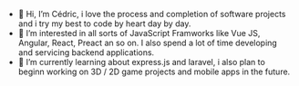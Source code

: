 - 👋 Hi, I’m Cédric, i love the process and completion of software projects and i try my best to code by heart day by day.
- 👀 I’m interested in all sorts of JavaScript Framworks like Vue JS, Angular, React, Preact an so on. I also spend a lot of time developing and servicing backend applications.
- 🌱 I’m currently learning about express.js and laravel, i also plan to beginn working on 3D / 2D game projects and mobile apps in the future.

<!---
cmu126212/cmu126212 is a ✨ special ✨ repository because its `README.md` (this file) appears on your GitHub profile.
You can click the Preview link to take a look at your changes.
--->
